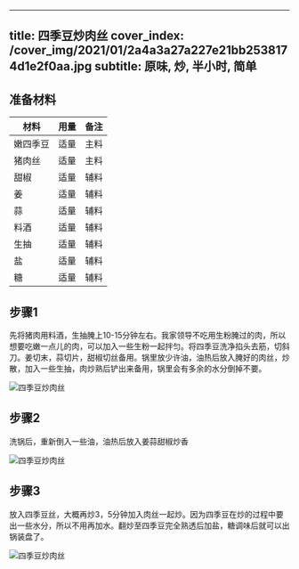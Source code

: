 
---
title: 四季豆炒肉丝
cover_index: /cover_img/2021/01/2a4a3a27a227e21bb2538174d1e2f0aa.jpg
subtitle: 原味, 炒, 半小时, 简单
---

## 准备材料

| 材料     | 用量 | 备注|
| ------- | ----- | --- |
| 嫩四季豆 | 适量| 主料 |
| 猪肉丝 | 适量| 主料 |
| 甜椒 | 适量| 辅料 |
| 姜 | 适量| 辅料 |
| 蒜 | 适量| 辅料 |
| 料酒 | 适量| 辅料 |
| 生抽 | 适量| 辅料 |
| 盐 | 适量| 辅料 |
| 糖 | 适量| 辅料 |

## 步骤1

先将猪肉用料酒，生抽腌上10-15分钟左右。我家领导不吃用生粉腌过的肉，所以想要吃嫩一点儿的肉，可以加入一些生粉一起拌匀。将四季豆洗净掐头去筋，切斜刀。姜切末，蒜切片，甜椒切丝备用。锅里放少许油，油热后放入腌好的肉丝，炒散，加入一些生抽，肉炒熟后铲出来备用，锅里会有多余的水分倒掉不要。

![四季豆炒肉丝](https://i8.meishichina.com/attachment/recipe/201009/201009292040477.JPG?x-oss-process=style/p320) 

## 步骤2

洗锅后，重新倒入一些油，油热后放入姜蒜甜椒炒香

![四季豆炒肉丝](https://i8.meishichina.com/attachment/recipe/201009/201009292042031.JPG?x-oss-process=style/p320) 

## 步骤3

放入四季豆丝，大概再炒3，5分钟加入肉丝一起炒。因为四季豆在炒的过程中要出一些水分，所以不用再加水。翻炒至四季豆完全熟透后加盐，糖调味后就可以出锅装盘了。

![四季豆炒肉丝](https://i8.meishichina.com/attachment/recipe/201009/201009292043517.JPG?x-oss-process=style/p320) 

